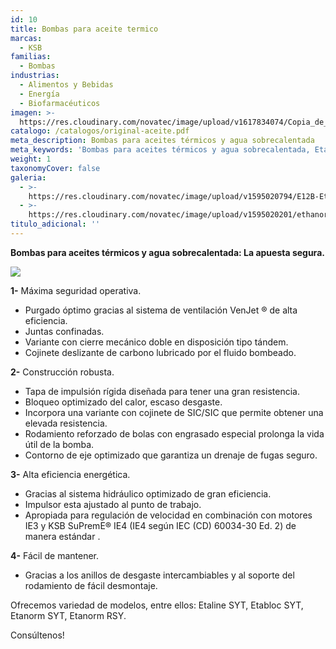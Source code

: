 ```yaml
---
id: 10
title: Bombas para aceite termico
marcas:
  - KSB
familias:
  - Bombas
industrias:
  - Alimentos y Bebidas
  - Energía
  - Biofarmacéuticos
imagen: >-
  https://res.cloudinary.com/novatec/image/upload/v1617834074/Copia_de_Dise%C3%B1o_sin_t%C3%ADtulo_97_ewbal9.png
catalogo: /catalogos/original-aceite.pdf
meta_description: Bombas para aceites térmicos y agua sobrecalentada
meta_keywords: 'Bombas para aceites térmicos y agua sobrecalentada, Etanorm, Etaline, Etabloc'
weight: 1
taxonomyCover: false
galeria:
  - >-
    https://res.cloudinary.com/novatec/image/upload/v1595020794/E12B-Etaline-SYT_cwajfc.jpg
  - >-
    https://res.cloudinary.com/novatec/image/upload/v1595020201/ethanorm_hfon1d.jpg
titulo_adicional: ''
---
```


**Bombas para aceites térmicos y agua sobrecalentada: La apuesta segura.**

![](https://res.cloudinary.com/novatec/v1595020368/dentro_pn9oj3.png)

**1-** Máxima seguridad operativa.

* Purgado óptimo gracias al sistema de ventilación VenJet ® de alta eficiencia.
* Juntas confinadas.
* Variante con cierre mecánico doble en disposición tipo tándem.
* Cojinete deslizante de carbono lubricado por el fluido bombeado.

**2-** Construcción robusta.

* Tapa de impulsión rígida diseñada para tener una gran resistencia.
* Bloqueo optimizado del calor, escaso desgaste.
* Incorpora una variante con cojinete de SIC/SIC que permite obtener una elevada resistencia.
* Rodamiento reforzado de bolas con engrasado especial prolonga la vida útil de la bomba.
* Contorno de eje optimizado que garantiza un drenaje de fugas seguro.

**3-** Alta eficiencia energética.

* Gracias al sistema hidráulico optimizado de gran eficiencia.
* Impulsor esta ajustado al punto de trabajo.
* Apropiada para regulación de velocidad en combinación con motores IE3 y KSB SuPremE® IE4 (IE4 según IEC (CD) 60034-30 Ed. 2) de manera estándar .

**4-** Fácil de mantener.

* Gracias a los anillos de desgaste intercambiables y al soporte del rodamiento de fácil desmontaje.

Ofrecemos variedad de modelos, entre ellos: Etaline SYT, Etabloc SYT, Etanorm SYT, Etanorm RSY.

Consúltenos!
